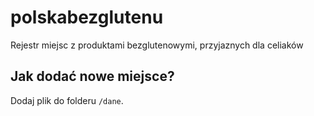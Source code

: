 # polskabezglutenu
Rejestr miejsc z produktami bezglutenowymi, przyjaznych dla celiaków

## Jak dodać nowe miejsce?

Dodaj plik do folderu `/dane`.
